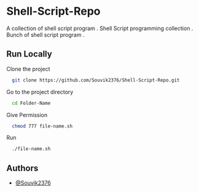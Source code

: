 # Shell-Script-Repo

A collection of shell script program . Shell Script programming collection . Bunch of shell script program .

## Run Locally

Clone the project

```bash
  git clone https://github.com/Souvik2376/Shell-Script-Repo.git
```

Go to the project directory

```bash
  cd Folder-Name
```

Give Permission

```bash
  chmod 777 file-name.sh
```

Run

```bash
  ./file-name.sh
```

## Authors

- [@Souvik2376](https://github.com/Souvik2376)
